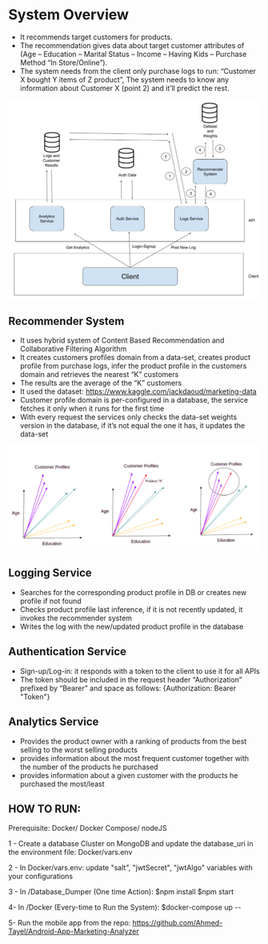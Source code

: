 # System Overview
- It recommends target customers for products.
- The recommendation  gives data about target customer attributes of (Age – Education – Marital Status – Income – Having Kids – Purchase Method “In Store/Online”).
- The system needs from the client only purchase logs to run: “Customer X bought Y items of Z product”, The system needs to know any information about Customer X (point 2) and it’ll predict the rest.

<p align="center">
  <img src="Images/System_Design_1.jpg"/>
  <br/>
</p>

## Recommender System
- It uses hybrid system of Content Based Recommendation and Collaborative Filtering Algorithm
- It creates customers profiles domain from a data-set, creates product profile from purchase logs, infer the product profile in the customers domain and retrieves the nearest “K” customers
- The results are the average of the “K” customers
- It used the dataset: https://www.kaggle.com/jackdaoud/marketing-data 
- Customer profile domain is per-configured in a database, the service fetches it only when it runs for the first time
- With every request the services only checks the data-set weights version in the database, if it’s not equal the one it has, it updates the data-set

<p align="center">
  <img src="Images/recommender_system_1.png"/>
  <br/>
</p>

## Logging Service
- Searches for the corresponding product profile in DB or creates new profile if not found
- Checks product profile last inference, if it is not recently updated, it invokes the recommender system
- Writes the log with the new/updated product profile in the database

## Authentication Service
- Sign-up/Log-in: it responds with a token to  the client to use it for all APIs
- The token should be included in the request header “Authorization” prefixed by “Bearer” and space as follows: {Authorization: Bearer "Token"}

## Analytics Service
- Provides the product owner with a ranking of products from the best selling to the worst selling products
- provides information about the most frequent customer together with the number of the products he purchased
- provides information about a given customer with the products he purchased the most/least

## HOW TO RUN:

Prerequisite: Docker/ Docker Compose/ nodeJS

1 - Create a database Cluster on MongoDB and update the database_uri in the environment file: Docker/vars.env 

2 - In Docker/vars.env: update "salt", "jwtSecret", "jwtAlgo" variables with your configurations

3 - In /Database_Dumper (One time Action):
$npm install
$npm start

4- In /Docker (Every-time to Run the System):
$docker-compose up --

5- Run the mobile app from the repo: https://github.com/Ahmed-Tayel/Android-App-Marketing-Analyzer